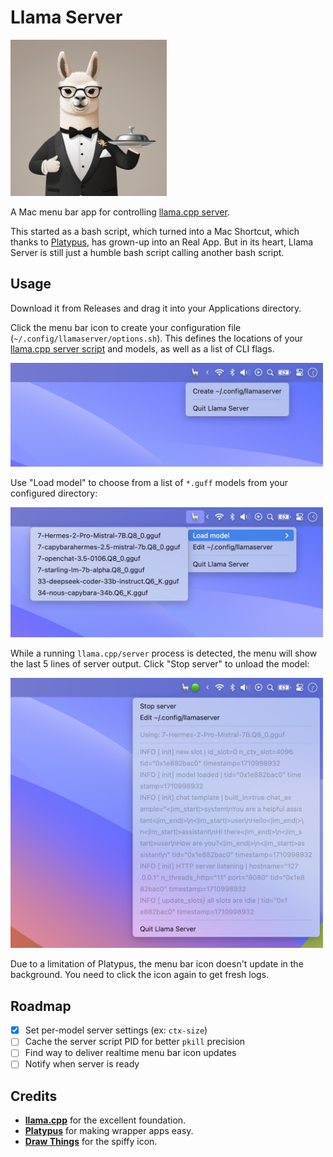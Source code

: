 # Llama Server

<img src="assets/icon.png" width="250"/>

A Mac menu bar app for controlling [llama.cpp server](https://github.com/ggerganov/llama.cpp/tree/master/examples/server).

This started as a bash script, which turned into a Mac Shortcut, which thanks to [Platypus](https://github.com/sveinbjornt/Platypus), has grown-up into an Real App. But in its heart, Llama Server is still just a humble bash script calling another bash script.

## Usage

Download it from Releases and drag it into your Applications directory.

Click the menu bar icon to create your configuration file (`~/.config/llamaserver/options.sh`). This defines the locations of your [llama.cpp server script](https://github.com/ggerganov/llama.cpp/tree/master/examples/server#quick-start) and models, as well as a list of CLI flags.

<img src="assets/screen-1.jpg" width="500">

Use "Load model" to choose from a list of `*.guff` models from your configured directory:

<img src="assets/screen-2.jpg" width="500">

While a running `llama.cpp/server` process is detected, the menu will show the last 5 lines of server output. Click "Stop server" to unload the model:

<img src="assets/screen-3.jpg" width="500">

Due to a limitation of Platypus, the menu bar icon doesn't update in the background. You need to click the icon again to get fresh logs.

## Roadmap

- [x] Set per-model server settings (ex: `ctx-size`)
- [ ] Cache the server script PID for better `pkill` precision
- [ ] Find way to deliver realtime menu bar icon updates
- [ ] Notify when server is ready

## Credits

- [**llama.cpp**](https://github.com/ggerganov/llama.cpp) for the excellent foundation.
- [**Platypus**](https://github.com/sveinbjornt/Platypus) for making wrapper apps easy.
- [**Draw Things**](https://drawthings.ai/) for the spiffy icon.
